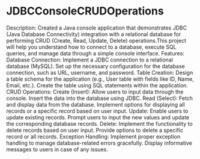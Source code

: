 # JDBCConsoleCRUDOperations
Description: 
	Created a Java console application that demonstrates JDBC (Java Database Connectivity) integration 
	with a relational database for performing CRUD (Create, Read, Update, Delete) operations.This 
	project will help you understand how to connect to a database, execute SQL queries, and manage 
	data through a simple console interface.
Features:
	Database Connection:
   Implement a JDBC connection to a relational database (MySQL).
   Set up the necessary configuration for the database connection, such as URL, username, and password.
	Table Creation:
   Design a table schema for the application (e.g., User table with fields like ID, Name, Email, etc.).
   Create the table using SQL statements within the application.
	CRUD Operations:
	Create (Insert):
   Allow users to input data through the console.
   Insert the data into the database using JDBC.
	Read (Select):
   Fetch and display data from the database.
   Implement options for displaying all records or a specific record based on user input.
	Update:
   Enable users to update existing records.
   Prompt users to input the new values and update the corresponding database records.
	Delete:
   Implement the functionality to delete records based on user input.
   Provide options to delete a specific record or all records.
	Exception Handling:
   Implement proper exception handling to manage database-related errors gracefully.
   Display informative messages to users in case of any issues.
